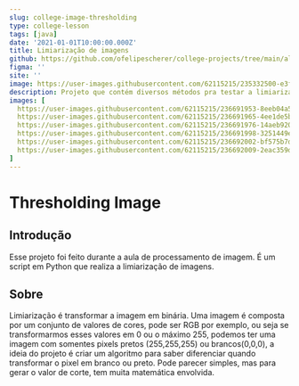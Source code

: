 ```yaml
---
slug: college-image-thresholding
type: college-lesson
tags: [java]
date: '2021-01-01T10:00:00.000Z'
title: Limiarização de imagens
github: https://github.com/ofelipescherer/college-projects/tree/main/algorithm-thresholding
figma: ''
site: ''
image: https://user-images.githubusercontent.com/62115215/235332500-e3fd97b9-7d9a-4e2b-84bd-b3c0aa73010e.png
description: Projeto que contém diversos métodos pra testar a limiarização de imagens
images: [
  https://user-images.githubusercontent.com/62115215/236691953-8eeb04a5-93f1-4de6-9479-d40e1acd69c9.png,
  https://user-images.githubusercontent.com/62115215/236691965-4ee1de5b-9d2f-4701-ba16-8ef7574c55da.png,
  https://user-images.githubusercontent.com/62115215/236691976-14aeb920-b887-4956-b91a-40c54bebac29.png,
  https://user-images.githubusercontent.com/62115215/236691998-3251449e-0355-4b24-abd2-9236f86ab868.png,
  https://user-images.githubusercontent.com/62115215/236692002-bf575b7d-e39a-45f2-ba4d-39724c6e5c36.png,
  https://user-images.githubusercontent.com/62115215/236692009-2eac359d-2a91-4196-a491-42d9c1e8949d.png
]
---
```


# Thresholding Image

## Introdução

Esse projeto foi feito durante a aula de processamento de imagem. É um script em Python que realiza a limiarização de imagens.

## Sobre

Limiarização é transformar a imagem em binária. Uma imagem é composta por um conjunto de valores de cores, pode ser RGB por exemplo, ou seja se transformarmos esses valores em 0 ou o máximo 255, podemos ter uma imagem com somentes pixels pretos (255,255,255) ou brancos(0,0,0), a ideia do projeto é criar um algoritmo para saber diferenciar quando transformar o pixel em branco ou preto. Pode parecer simples, mas para gerar o valor de corte, tem muita matemática envolvida.
